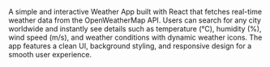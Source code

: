 A simple and interactive Weather App built with React that fetches real-time weather data from the OpenWeatherMap API.
Users can search for any city worldwide and instantly see details such as temperature (°C), humidity (%), wind speed (m/s), and weather conditions with dynamic weather icons.
The app features a clean UI, background styling, and responsive design for a smooth user experience.
